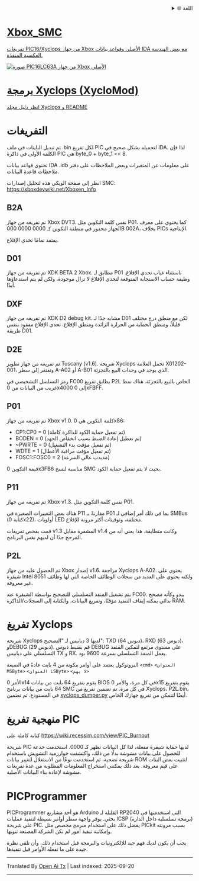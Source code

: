 <div align="right">
  <details>
    <summary >🌐 اللغة</summary>
    <div>
      <div align="center">
        <a href="https://openaitx.github.io/view.html?user=Prehistoricman&project=Xbox_SMC&lang=en">English</a>
        | <a href="https://openaitx.github.io/view.html?user=Prehistoricman&project=Xbox_SMC&lang=zh-CN">简体中文</a>
        | <a href="https://openaitx.github.io/view.html?user=Prehistoricman&project=Xbox_SMC&lang=zh-TW">繁體中文</a>
        | <a href="https://openaitx.github.io/view.html?user=Prehistoricman&project=Xbox_SMC&lang=ja">日本語</a>
        | <a href="https://openaitx.github.io/view.html?user=Prehistoricman&project=Xbox_SMC&lang=ko">한국어</a>
        | <a href="https://openaitx.github.io/view.html?user=Prehistoricman&project=Xbox_SMC&lang=hi">हिन्दी</a>
        | <a href="https://openaitx.github.io/view.html?user=Prehistoricman&project=Xbox_SMC&lang=th">ไทย</a>
        | <a href="https://openaitx.github.io/view.html?user=Prehistoricman&project=Xbox_SMC&lang=fr">Français</a>
        | <a href="https://openaitx.github.io/view.html?user=Prehistoricman&project=Xbox_SMC&lang=de">Deutsch</a>
        | <a href="https://openaitx.github.io/view.html?user=Prehistoricman&project=Xbox_SMC&lang=es">Español</a>
        | <a href="https://openaitx.github.io/view.html?user=Prehistoricman&project=Xbox_SMC&lang=it">Italiano</a>
        | <a href="https://openaitx.github.io/view.html?user=Prehistoricman&project=Xbox_SMC&lang=ru">Русский</a>
        | <a href="https://openaitx.github.io/view.html?user=Prehistoricman&project=Xbox_SMC&lang=pt">Português</a>
        | <a href="https://openaitx.github.io/view.html?user=Prehistoricman&project=Xbox_SMC&lang=nl">Nederlands</a>
        | <a href="https://openaitx.github.io/view.html?user=Prehistoricman&project=Xbox_SMC&lang=pl">Polski</a>
        | <a href="https://openaitx.github.io/view.html?user=Prehistoricman&project=Xbox_SMC&lang=ar">العربية</a>
        | <a href="https://openaitx.github.io/view.html?user=Prehistoricman&project=Xbox_SMC&lang=fa">فارسی</a>
        | <a href="https://openaitx.github.io/view.html?user=Prehistoricman&project=Xbox_SMC&lang=tr">Türkçe</a>
        | <a href="https://openaitx.github.io/view.html?user=Prehistoricman&project=Xbox_SMC&lang=vi">Tiếng Việt</a>
        | <a href="https://openaitx.github.io/view.html?user=Prehistoricman&project=Xbox_SMC&lang=id">Bahasa Indonesia</a>
        | <a href="https://openaitx.github.io/view.html?user=Prehistoricman&project=Xbox_SMC&lang=as">অসমীয়া</
      </div>
    </div>
  </details>
</div>

# Xbox_SMC
تفريغات PIC16/Xyclops من جهاز Xbox الأصلي وقواعد بيانات IDA مع بعض الهندسة العكسية المنفذة.

![صورة PIC16LC63A من جهاز Xbox الأصلي](https://raw.githubusercontent.com/Prehistoricman/Xbox_SMC/master/pic16lc63a.jpg)

# برمجة Xyclops (XycloMod)
انظر [دليل مجلد Xyclops و README](/Xyclops)


# التفريغات
تم تبديل البايتات في ملف .bin لكل تفريغ PIC لتحميله بشكل صحيح في IDA. لذا فإن الكلمة الأولى في ذاكرة PIC هي byte_0 + byte_1 << 8.

تحتوي قواعد بيانات IDA .idb على معلومات عن المتغيرات وبعض الملاحظات على دفتر ملاحظات قاعدة البيانات.

انظر إلى صفحة الويكي هذه لتحليل إصدارات SMC: https://xboxdevwiki.net/Xboxen_Info

## B2A
تم تفريغه من جهاز Xbox DVT3. نفس كلمة التكوين مثل P01. كما يحتوي على معرف الجهاز محفور في منطقة التكوين كـ 0000 0000 000B 002A، بخلاف PICs الإنتاجية.

يفتقد تمامًا تحدي الإقلاع.

## D01
تم تفريغه من جهاز XDK BETA 2 Xbox. مطابق لـ P01 باستثناء غياب تحدي الإقلاع. وظيفة حساب الاستجابة المتوقعة لتحدي الإقلاع لا تزال موجودة، ولكن لم يتم استدعاؤها أبدًا.

## DXF
تم تفريغه من جهاز XDK D2 debug kit. مشابه جدًا لـ D01 لكن مع منطق درج مختلف قليلاً، ومنطق الحماية من الحرارة الزائدة ومنطق الإقلاع. تحدي الإقلاع مفقود بنفس طريقة D01.

## D2E
تم تفريغه من جهاز تطوير Tuscany (v1.6). شريحة Xyclops تحمل العلامة X01202-001، وتفتقر إلى سطر A-A02 أو A-B01 الذي يوجد في وحدات البيع بالتجزئة.

رمز التسلسل التشخيصي في FC00 يطابق تفريغ P2L الخاص بالبيع بالتجزئة. هناك نمط غريب من البيانات من 0x4000 إلى 0xFBFF.

## P01
تم تفريغه من جهاز Xbox v1.0. كلمة التكوين هي 0x86:
- CP1:CP0 = 0 (تم تفعيل حماية الكود للذاكرة كاملة)
- BODEN = 0 (تم تعطيل إعادة الضبط بسبب انخفاض الجهد)
- ~PWRTE = 0 (تم تفعيل مؤقت بدء التشغيل)
- WDTE = 1 (تم تفعيل مؤقت مراقبة الأعطال)
- FOSC1:FOSC0 = 2 (مذبذب عالي السرعة)

قيمة التكوين 0x3FB6 مناسبة لنسخ SMC بحيث لا يتم تفعيل حماية الكود.

## P11
تم تفريغه من جهاز Xbox v1.3. نفس كلمة التكوين مثل P01.

هناك بعض التغييرات الصغيرة في P11 مقارنةً بـ P01 بما في ذلك أمر إضافي لـ SMBus (كتابة 0x22)، أولويات LED مختلفة، وتوقيتات أكثر مرونة للإقلاع.

قمت بفحص تفريغات v1.3 المشفرة مقابل v1.4 وكانت متطابقة. هذا يعني أنه من المرجح جدًا أن لديهم نفس البرنامج.

## P2L
تم الحصول عليه من جهاز Xbox إصدار v1.6. مراجعة Xyclops A-A02. يحتوي على شيفرة Intel 8051 ولكنه يحتوي على العديد من سجلات الوظائف الخاصة التي لها وظائف غير معروفة.

يتم تشغيل المنفذ التسلسلي للتصحيح بواسطة الشيفرة عند FC00. يبدو وكأنه مصحح بدائي يمكنه إيقاف التنفيذ مؤقتًا، وتفريغ البيانات، والكتابة إلى السجلات/الذاكرة RAM.

# تفريغ Xyclops

شريحة Xyclops لديها 3 دبابيس لـ "التصحيح": TXD (دبوس 64)، RXD (دبوس 63)، وDEBUG (دبوس 29). قم بضبط دبوس DEBUG على مستوى مرتفع لتمكين المنفذ التسلسلي على دبابيس TX و RX. يعمل المنفذ التسلسلي بسرعة 9600 بود.

البروتوكول يعتمد على أوامر مكونة من 4 بايت عادةً في الصيغة `<cmd>` `<العنوان MSByte>` `<العنوان LSByte>` `<لا يهم>`

الأمر 0x14 يقوم بتفريغ 64 بايت من بيانات BIOS في كل مرة، والأمر 0x15 يقوم بتفريغ 64 بايت من بيانات برنامج SMC في كل مرة. تم تضمين تفريغ من Xyclops، P2L.bin، في المستودع. تم تضمين [xyclops_dumper.py](/Xyclops/xyclops_dumper.py) أيضًا لتتمكن من تفريغ جهازك الخاص.

# منهجية تفريغ PIC
كتابة كاملة على https://wiki.recessim.com/view/PIC_Burnout

شريحة PIC لديها حماية شيفرة مفعلة، لذا كل البيانات تظهر كـ 0000. استخدمت خدعة للحصول على بيانات مشوشة بدلًا من ذلك، واكتشفت خوارزمية التشويش باستخدام شريحة تضحية، ثم استخدمت نوعًا من الاستغلال لتغيير بيانات ROM لتثبيت بعض البتات على قيم معروفة. بعد ذلك يمكنني استخراج المعلومات المطلوبة من عدة تفريغات مشوشة لإعادة بناء البيانات الأصلية.

# PICProgrammer
PICProgrammer هو أحد مشاريع Arduino القليلة لـ RP2040 التي استخدمتها في بحثي. يوفر واجهة سطر أوامر بسيطة لتنفيذ عمليات ICSP (برمجة تسلسلية داخل الدارة) على شريحة PIC. يفضل ذلك على استخدام مبرمج مخصص مثل PICkit بسبب مرونته وإمكانية تنفيذ أمور لم تكن الشركة المصنعة تنويها.

يجب أن يكون لديك فهم جيد للإلكترونيات والبرمجة قبل استخدام ذلك، وأن تلقي نظرة جيدة على ما تفعله الأوامر قبل تنفيذها.


---

Tranlated By [Open Ai Tx](https://github.com/OpenAiTx/OpenAiTx) | Last indexed: 2025-09-20

---